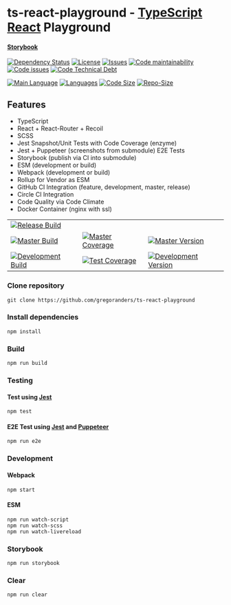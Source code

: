 # ts-react-playground - [TypeScript](http://www.typescriptlang.org/) [React](https://reactjs.org/) Playground

#### [Storybook](https://gregoranders.github.io/ts-react-playground-docs)

[![Dependency Status][daviddm-image]][daviddm-url]
[![License][license-image]][license-url]
[![Issues][issues-image]][issues-url]
[![Code maintainability][code-maintainability-image]][code-maintainability-url] [![Code issues][code-issues-image]][code-issues-url] [![Code Technical Debt][code-tech-debt-image]][code-tech-debt-url]

[![Main Language](https://img.shields.io/github/languages/top/gregoranders/ts-react-playground)][code-metric-url] [![Languages](https://img.shields.io/github/languages/count/gregoranders/ts-react-playground)][code-metric-url] [![Code Size](https://img.shields.io/github/languages/code-size/gregoranders/ts-react-playground)][code-metric-url] [![Repo-Size](https://img.shields.io/github/repo-size/gregoranders/ts-react-playground)][code-metric-url]

## Features

* TypeScript
* React + React-Router + Recoil
* SCSS
* Jest Snapshot/Unit Tests with Code Coverage (enzyme)
* Jest + Puppeteer (screenshots from submodule) E2E Tests
* Storybook (publish via CI into submodule)
* ESM (development or build)
* Webpack (development or build)
* Rollup for Vendor as ESM
* GitHub CI Integration (feature, development, master, release)
* Circle CI Integration
* Code Quality via Code Climate
* Docker Container (nginx with ssl)

| | | |
|-|-|-|
|[![Release Build][release-build-image]][release-url]|||
|[![Master Build][master-build-image]][master-url]|[![Master Coverage][master-coveralls-image]][master-coveralls-url]|[![Master Version][master-version-image]][master-version-url]|
|[![Development Build][development-build-image]][development-url]|[![Test Coverage][development-coveralls-image]][development-coveralls-url]|[![Development Version][development-version-image]][development-version-url]|


### Clone repository

```
git clone https://github.com/gregoranders/ts-react-playground
```

### Install dependencies

```
npm install
```

### Build

```
npm run build
```

### Testing

#### Test using [Jest](https://jestjs.io/)

```
npm test
```

#### E2E Test using [Jest](https://jestjs.io/) and [Puppeteer](https://pptr.dev/)

```
npm run e2e
```

### Development

#### Webpack
```
npm start
```
#### ESM
```
npm run watch-script
npm run watch-scss
npm run watch-livereload
```

### Storybook

```
npm run storybook
```

### Clear

```
npm run clear
```

[release-url]: https://github.com/gregoranders/ts-react-playground/releases
[master-url]: https://github.com/gregoranders/ts-react-playground/tree/master
[development-url]: https://github.com/gregoranders/ts-react-playground/tree/development
[repository-url]: https://github.com/gregoranders/ts-react-playground
[code-metric-url]: https://github.com/gregoranders/ts-react-playground/search?l=TypeScript
[travis-url]: https://travis-ci.org/gregoranders/ts-react-playground
[travis-image]: https://travis-ci.org/gregoranders/ts-react-playground.svg?branch=master
[daviddm-url]: https://david-dm.org/gregoranders/ts-react-playground
[daviddm-image]: https://david-dm.org/gregoranders/ts-react-playground.svg?branch=master
[license-url]: https://github.com/gregoranders/ts-react-playground/blob/master/LICENSE
[license-image]: https://img.shields.io/github/license/gregoranders/ts-react-playground.svg
[master-version-url]: https://github.com/gregoranders/ts-react-playground/blob/master/package.json
[master-version-image]: https://img.shields.io/github/package-json/v/gregoranders/ts-react-playground/master
[development-version-url]: https://github.com/gregoranders/ts-react-playground/blob/development/package.json
[development-version-image]: https://img.shields.io/github/package-json/v/gregoranders/ts-react-playground/development
[issues-url]: https://github.com/gregoranders/ts-react-playground/issues
[issues-image]: https://img.shields.io/github/issues-raw/gregoranders/ts-react-playground.svg
[release-build-image]: https://github.com/gregoranders/ts-react-playground/workflows/Release%20CI/badge.svg
[master-build-image]: https://github.com/gregoranders/ts-react-playground/workflows/Master%20CI/badge.svg
[development-build-image]: https://github.com/gregoranders/ts-react-playground/workflows/Development%20CI/badge.svg
[master-coveralls-url]: https://coveralls.io/github/gregoranders/ts-react-playground?branch=master
[master-coveralls-image]: https://img.shields.io/coveralls/github/gregoranders/ts-react-playground/master
[development-coveralls-image]: https://img.shields.io/coveralls/github/gregoranders/ts-react-playground/development
[development-coveralls-url]: https://coveralls.io/github/gregoranders/ts-react-playground?branch=development
[code-maintainability-url]: https://codeclimate.com/github/gregoranders/ts-react-playground/maintainability
[code-maintainability-image]: https://img.shields.io/codeclimate/maintainability/gregoranders/ts-react-playground
[code-issues-url]: https://codeclimate.com/github/gregoranders/ts-react-playground/maintainability
[code-issues-image]: https://img.shields.io/codeclimate/issues/gregoranders/ts-react-playground
[code-tech-debt-url]: https://codeclimate.com/github/gregoranders/ts-react-playground/maintainability
[code-tech-debt-image]: https://img.shields.io/codeclimate/tech-debt/gregoranders/ts-react-playground
[master-circleci-image]: https://circleci.com/gh/gregoranders/ts-react-playground/tree/master.svg?style=shield
[master-circleci-url]: https://app.circleci.com/pipelines/github/gregoranders/ts-react-playground?branch=master
[development-circleci-image]: https://circleci.com/gh/gregoranders/ts-react-playground/tree/development.svg?style=shield
[development-circleci-url]: https://app.circleci.com/pipelines/github/gregoranders/ts-react-playground?branch=development

